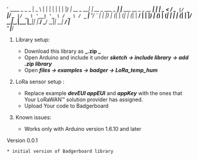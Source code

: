 '    ____            _                 _                         _ 
    |  _ \          | |               | |                       | |
    | |_) | __ _  __| | __ _  ___ _ __| |__   ___   __ _ _ __ __| |
    |  _ < / _` |/ _` |/ _` |/ _ \ '__| '_ \ / _ \ / _` | '__/ _` |
    | |_) | (_| | (_| | (_| |  __/ |  | |_) | (_) | (_| | | | (_| |
    |____/ \__,_|\__,_|\__, |\___|_|  |_.__/ \___/ \__,_|_|  \__,_|
                        __/ |                                      
'                      |___/                                                                                                                            
1. Library setup:
	* Download this library as **_.zip _**
	* Open Arduino and include it under **_sketch -> include library -> add .zip library_**
	* Open **_files -> examples -> badger -> LoRa_temp_hum_**

2. LoRa sensor setup :

	* Replace example **_devEUI appEUI_** and **_appKey_** with the ones that Your LoRaWAN™ solution provider has assigned.  
	* Upload Your code to Badgerboard

3. Known issues:

	* Works only with Arduino version 1.6.10 and later

Version 0.0.1

	* initial version of Badgerboard library



